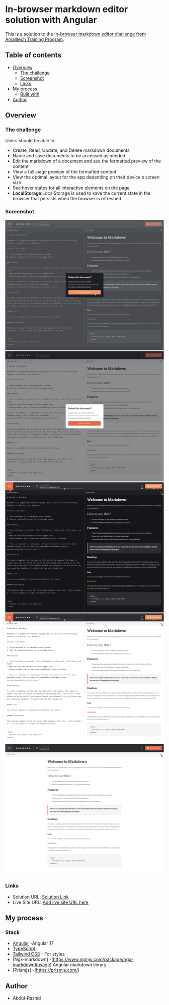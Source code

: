 # In-browser markdown editor solution with Angular

This is a solution to the [In-browser markdown editor challenge from Amalitech Training Program](https://www.frontendmentor.io/challenges/inbrowser-markdown-editor-r16TrrQX9). 

## Table of contents

- [Overview](#overview)
  - [The challenge](#the-challenge)
  - [Screenshot](#screenshot)
  - [Links](#links)
- [My process](#my-process)
  - [Built with](#stack)
- [Author](#author)




## Overview

### The challenge

Users should be able to:

- Create, Read, Update, and Delete markdown documents
- Name and save documents to be accessed as needed
- Edit the markdown of a document and see the formatted preview of the content
- View a full-page preview of the formatted content
- View the optimal layout for the app depending on their device's screen size
- See hover states for all interactive elements on the page
- **LocalStorage**:LocalStorage is used to save the current state in the browser that persists when the browser is refreshed


### Screenshot

![Comfirm Delete](./src/assets/screenshots/Confim.png)
![Comfirm Delete Light Mode](./src/assets/screenshots/Confirm2.png)
![Destop-Dark Mode](./src/assets/screenshots/Dark.png)
![Desktop-Light Mode](./src/assets/screenshots/Light.png)
![Priview-Light Mode](./src/assets/screenshots/Preview.png)


### Links

- Solution URL: [Solution Link](https://github.com/abdulrashid232/inbrowser_markdown)
- Live Site URL: [Add live site URL here](https://abdel-inbrowser-markdown.vercel.app/)

## My process

### Stack

- [Angular](https://angular.dev/) -Angular 17
- [TypeScript](https://www.typescriptlang.org/)
- [Tailwind CSS](https://tailwindcss.com/docs/installation) - For styles 
- [Ngx-markdown] -(https://www.npmjs.com/package/ngx-markdown#usage) Angular markdown library
- [Prismjs] -(https://prismjs.com/)

## Author

- Abdul-Rashid

